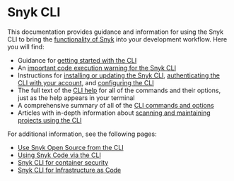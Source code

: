 # Snyk CLI

This documentation provides guidance and information for using the Snyk CLI to bring the [functionality of Snyk](../getting-started/introducing-snyk.md) into your development workflow. Here you will find:

* Guidance for [getting started with the CLI](getting-started-with-the-cli.md)
* An [important code execution warning for the Snyk CLI](code-execution-warning-for-snyk-cli.md)
* Instructions for [installing or updating the Snyk CLI](install-or-update-the-snyk-cli/), [authenticating the CLI with your account](authenticate-the-cli-with-your-account.md), and [configuring the CLI](configure-the-snyk-cli/)
* The full text of the [CLI help](commands/) for all of the commands and their options, just as the help appears in your terminal
* A comprehensive summary of all of the [CLI commands and options](cli-commands-and-options-summary.md)
* Articles with in-depth information about [scanning and maintaining projects using the CLI](scan-and-maintain-projects-using-the-cli/)

For additional information, see the following pages:

* [Use Snyk Open Source from the CLI](../scan-applications/snyk-open-source/use-snyk-open-source-from-the-cli/)
* [Using Snyk Code via the CLI](../scan-applications/snyk-code/using-snyk-code-from-the-cli/)
* [Snyk CLI for container security](../scan-applications/snyk-container/snyk-cli-for-container-security/)
* [Snyk CLI for Infrastructure as Code](../scan-infrastructure/snyk-infrastructure-as-code/snyk-cli-for-infrastructure-as-code/)
